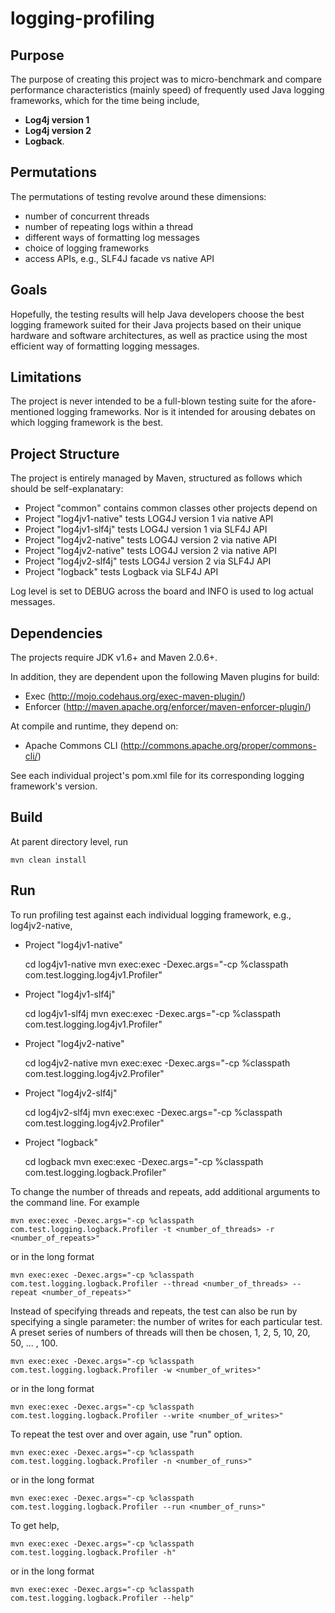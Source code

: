 logging-profiling
=================

Purpose
-------

The purpose of creating this project was to micro-benchmark and compare performance
characteristics (mainly speed) of frequently used Java logging frameworks,
which for the time being include,
- **Log4j version 1**
- **Log4j version 2**
- **Logback**.

Permutations
------------

The permutations of testing revolve around these dimensions:
- number of concurrent threads
- number of repeating logs within a thread
- different ways of formatting log messages
- choice of logging frameworks
- access APIs, e.g., SLF4J facade vs native API

Goals
-----

Hopefully, the testing results will help Java developers choose the best
logging framework suited for their Java projects based on their unique hardware
and software architectures, as well as practice using the most efficient
way of formatting logging messages.

Limitations
-----------

The project is never intended to be a full-blown testing suite for the
afore-mentioned logging frameworks. Nor is it intended for arousing debates
on which logging framework is the best.

Project Structure
-----------------

The project is entirely managed by Maven, structured as follows which should
be self-explanatary:
- Project "common" contains common classes other projects depend on
- Project "log4jv1-native" tests LOG4J version 1 via native API
- Project "log4jv1-slf4j" tests LOG4J version 1 via SLF4J API
- Project "log4jv2-native" tests LOG4J version 2 via native API
- Project "log4jv2-native" tests LOG4J version 2 via native API
- Project "log4jv2-slf4j" tests LOG4J version 2 via SLF4J API
- Project "logback" tests Logback via SLF4J API

Log level is set to DEBUG across the board and INFO is used to log actual
messages.

Dependencies
------------

The projects require JDK v1.6+ and Maven 2.0.6+.

In addition, they are dependent upon the following Maven plugins for build:
- Exec (http://mojo.codehaus.org/exec-maven-plugin/)
- Enforcer (http://maven.apache.org/enforcer/maven-enforcer-plugin/)

At compile and runtime, they depend on:
- Apache Commons CLI (http://commons.apache.org/proper/commons-cli/)

See each individual project's pom.xml file for its corresponding logging
framework's version.

Build
-----

At parent directory level, run

    mvn clean install


Run
---

To run profiling test against each individual logging framework, e.g., log4jv2-native,

- Project "log4jv1-native"

    cd log4jv1-native
    mvn exec:exec -Dexec.args="-cp %classpath com.test.logging.log4jv1.Profiler"

- Project "log4jv1-slf4j"

    cd log4jv1-slf4j
    mvn exec:exec -Dexec.args="-cp %classpath com.test.logging.log4jv1.Profiler"

- Project "log4jv2-native"

    cd log4jv2-native
    mvn exec:exec -Dexec.args="-cp %classpath com.test.logging.log4jv2.Profiler"

- Project "log4jv2-slf4j"

    cd log4jv2-slf4j
    mvn exec:exec -Dexec.args="-cp %classpath com.test.logging.log4jv2.Profiler"

- Project "logback"

    cd logback
    mvn exec:exec -Dexec.args="-cp %classpath com.test.logging.logback.Profiler"

To change the number of threads and repeats, add additional arguments to the command line. For example

    mvn exec:exec -Dexec.args="-cp %classpath com.test.logging.logback.Profiler -t <number_of_threads> -r <number_of_repeats>"

or in the long format

    mvn exec:exec -Dexec.args="-cp %classpath com.test.logging.logback.Profiler --thread <number_of_threads> --repeat <number_of_repeats>"

Instead of specifying threads and repeats, the test can also be run by specifying
a single parameter: the number of writes for each particular test. A preset
series of numbers of threads will then be chosen, 1, 2, 5, 10, 20, 50, ... , 100.

    mvn exec:exec -Dexec.args="-cp %classpath com.test.logging.logback.Profiler -w <number_of_writes>"

or in the long format

    mvn exec:exec -Dexec.args="-cp %classpath com.test.logging.logback.Profiler --write <number_of_writes>"

To repeat the test over and over again, use "run" option.

    mvn exec:exec -Dexec.args="-cp %classpath com.test.logging.logback.Profiler -n <number_of_runs>"

or in the long format

    mvn exec:exec -Dexec.args="-cp %classpath com.test.logging.logback.Profiler --run <number_of_runs>"

To get help,

    mvn exec:exec -Dexec.args="-cp %classpath com.test.logging.logback.Profiler -h"

or in the long format

    mvn exec:exec -Dexec.args="-cp %classpath com.test.logging.logback.Profiler --help"

